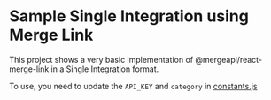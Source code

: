 # Sample Single Integration using Merge Link

This project shows a very basic implementation of @mergeapi/react-merge-link in a Single Integration format.

To use, you need to update the `API_KEY` and `category` in [constants.js](./src/constants.js)
